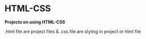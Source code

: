 # HTML-CSS
**Projects on using HTML-CSS**

.html file are project files & .css file are styling in project or html file


